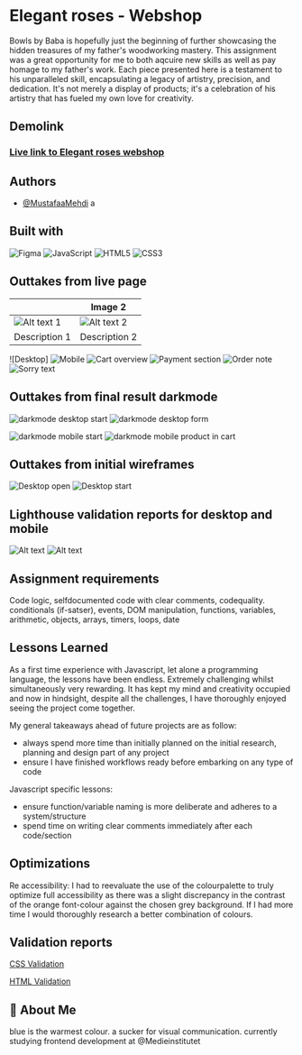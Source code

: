 # Elegant roses - Webshop
Bowls by Baba is hopefully just the beginning of further showcasing the hidden treasures of my father's woodworking mastery. This assignment was a great opportunity for me to both aqcuire new skills as well as pay homage to my father's work. Each piece presented here is a testament to his unparalleled skill, encapsulating a legacy of artistry, precision, and dedication. It's not merely a display of products; it's a celebration of his artistry that has fueled my own love for creativity.
 
## Demolink
### [Live link to Elegant roses webshop](https://medieinstitutet.github.io/fed23d-js-grundkurs-webshop-MustafaaMehdi/)  
 
## Authors
- [@MustafaaMehdi](https://github.com/MustafaaMehdi)
 a
## Built with
![Figma](https://img.shields.io/badge/figma-%23F24E1E.svg?style=for-the-badge&logo=figma&logoColor=white) ![JavaScript](https://img.shields.io/badge/javascript-%23323330.svg?style=for-the-badge&logo=javascript&logoColor=%23F7DF1E) ![HTML5](https://img.shields.io/badge/html5-%23E34F26.svg?style=for-the-badge&logo=html5&logoColor=white) ![CSS3](https://img.shields.io/badge/css3-%231572B6.svg?style=for-the-badge&logo=css3&logoColor=white)
 
 
 
 
## Outtakes from live page
 
|  | Image 2 | 
|---------|---------|
| ![Alt text 1](https://medieinstitutet.github.io/fed23d-js-grundkurs-webshop-MustafaaMehdi/Pagepreview/CheckoutLight) | ![Alt text 2](https://medieinstitutet.github.io/fed23d-js-grundkurs-webshop-alahojat/assets/readme-screenshots/bowls-by-baba-1.png) |
| Description 1 | Description 2 | 

![Desktop]
![Mobile](https://medieinstitutet.github.io/fed23d-js-grundkurs-webshop-alahojat/assets/readme-screenshots/bowls-by-baba-mobile.png)
![Cart overview](https://medieinstitutet.github.io/fed23d-js-grundkurs-webshop-alahojat/assets/readme-screenshots/cart-overview.png)
![Payment section](https://medieinstitutet.github.io/fed23d-js-grundkurs-webshop-alahojat/assets/readme-screenshots/payment-section.png)
![Order note](https://medieinstitutet.github.io/fed23d-js-grundkurs-webshop-alahojat/assets/readme-screenshots/ordered.png)
![Sorry text](https://medieinstitutet.github.io/fed23d-js-grundkurs-webshop-alahojat/assets/readme-screenshots/sorry-popup.png)
 
 
## Outtakes from final result darkmode
 
![darkmode desktop start](https://medieinstitutet.github.io/fed23d-js-grundkurs-webshop-alahojat/assets/readme-screenshots/Desktop-start-darkmode.png)
![darkmode desktop form](https://medieinstitutet.github.io/fed23d-js-grundkurs-webshop-alahojat/assets/readme-screenshots/Desktop-form-darkmode.png)
 
![darkmode mobile start](https://medieinstitutet.github.io/fed23d-js-grundkurs-webshop-alahojat/assets/readme-screenshots/Mobile-start-darkmode.png)
![darkmode mobile product in cart](https://medieinstitutet.github.io/fed23d-js-grundkurs-webshop-alahojat/assets/readme-screenshots/Mobile-productincart-darkmode.png)
 
 
 
## Outtakes from initial wireframes
![Desktop open](https://medieinstitutet.github.io/fed23d-js-grundkurs-webshop-alahojat/assets/readme-screenshots/Desktop-opencart.png)
![Desktop start](https://medieinstitutet.github.io/fed23d-js-grundkurs-webshop-alahojat/assets/readme-screenshots/Desktop-start.png)
 
 
## Lighthouse validation reports for desktop and mobile
![Alt text](https://medieinstitutet.github.io/fed23d-js-grundkurs-webshop-alahojat/Validation-reports/Lighthouse-light-desktop.PNG)
![Alt text](https://medieinstitutet.github.io/fed23d-js-grundkurs-webshop-alahojat/Validation-reports/Lighthouse-light-mobile.PNG)
 
## Assignment requirements
Code logic, selfdocumented code with clear comments,
codequality. conditionals (if-satser), events, DOM manipulation, functions, variables, arithmetic, objects, arrays, timers, loops, date
 
## Lessons Learned
As a first time experience with Javascript, let alone a programming language, the lessons have been endless. Extremely challenging whilst simultaneously very rewarding. It has kept my mind and creativity occupied and now in hindsight, despite all the challenges, I have thoroughly enjoyed seeing the project come together.
 
My general takeaways ahead of future projects are as follow:
- always spend more time than initially planned on the initial research, planning and design part of any project
- ensure I have finished workflows ready before embarking on any type of code
 
Javascript specific lessons:
- ensure function/variable naming is more deliberate and adheres to a system/structure
- spend time on writing clear comments immediately after each code/section
 
## Optimizations
Re accessibility: I had to reevaluate the use of the colourpalette to truly optimize full accessibility as there was a slight discrepancy in the contrast of the orange font-colour against the chosen grey background. If I had more time I would thoroughly research a better combination of colours.
 
## Validation reports
[CSS Validation](<Validation-reports/Inl. 2 Webbshop Ala Hojat Jalali CSS validation.pdf>)
 
[HTML Validation](<Validation-reports/Inl. 2 Webbshop Ala Hojat Jalali HTML validation.pdf>)
 
## 🚀 About Me
blue is the warmest colour. a sucker for visual communication. currently studying frontend development at @Medieinstitutet